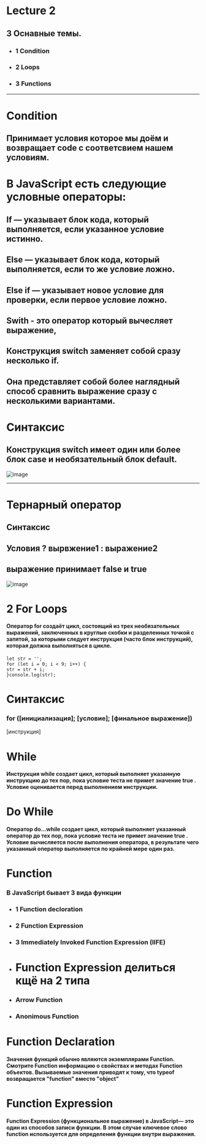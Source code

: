 # Lecture 2
## 3 Оснавные темы.
- ### 1 Condition
- ### 2 Loops
- ### 3 Functions
----------------------------------- 
# Condition
## Принимает условия которое мы доём и возвращает code с соответсвием нашем условиям.

# В JavaScript есть следующие условные операторы:
## If — указывает блок кода, который выполняется, если указанное условие истинно.

 ## Else — указывает блок кода, который выполняется, если то же условие ложно.

## Else if — указывает новое условие для проверки, если первое условие ложно.

##  Swith - это оператор который вычесляет выражение,
## Конструкция switch заменяет собой сразу несколько if.
## Она представляет собой более наглядный способ сравнить выражение сразу с несколькими вариантами.
# Cинтаксис
## Конструкция switch имеет один или более блок case и необязательный блок default.
![image](https://github.com/KulaevaSuman/-./assets/171818274/e04b1af0-c8ef-4f88-8715-6004776e1cf0)

 

----------------------------------------
# Тернарный оператор 
## Синтаксис
## Условия ? вырвжение1 : выражение2
## выражение  принимает false и true 
![image](https://github.com/KulaevaSuman/-./assets/171818274/ec856e26-a12a-44ae-aa6e-bc9aa789e284)


# 2 For Loops
#### Оператор for создаёт цикл, состоящий из трех необязательных выражений, заключенных в круглые скобки и разделенных точкой с запятой, за которыми следует инструкция (часто блок инструкций), которая должна выполняться в цикле.
 
    let str = '';
    for (let i = 0; i < 9; i++) {
    str = str + i;
    }console.log(str);
  


  # Синтаксис
  ### for ([инициализация]; [условие]; [финальное выражение])
  [инструкция]  

  # While 
  #### Инструкция while создает цикл, который выполняет указанную инструкцию до тех пор, пока условие теста не примет значение true . Условие оценивается перед выполнением инструкции.

# Do While
#### Оператор do...while создает цикл, который выполняет указанный оператор до тех пор, пока условие теста не примет значение true . Условие вычисляется после выполнения оператора, в результате чего указанный оператор выполняется по крайней мере один раз.

# Function
### В JavaScript бывает 3 вида функции
- ### 1 Function decloration
- ### 2 Function Expression
- ### 3 Immediately Invoked Function Expression (IIFE)

- # Function Expression делиться кщё на 2 типа
- ### Arrow Function
- ### Anonimous Function 

# Function Declaration
#### Значения функций обычно являются экземплярами Function. Смотрите Function информацию о свойствах и методах Function объектов. Вызываемые значения приводят к тому, что typeof возвращается "function" вместо "object"
# Function Expression
#### Function Expression (функциональное выражение) в JavaScript— это один из способов записи функции. В этом случае ключевое слово function используется для определения функции внутри выражения.
